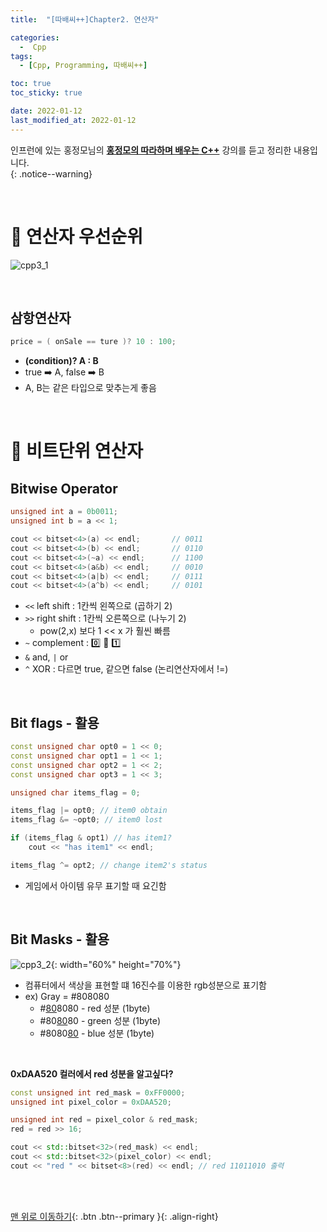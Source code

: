 ```yaml
---
title:  "[따배씨++]Chapter2. 연산자" 

categories:
  -  Cpp
tags:
  - [Cpp, Programming, 따배씨++]

toc: true
toc_sticky: true

date: 2022-01-12
last_modified_at: 2022-01-12
---
```


인프런에 있는 홍정모님의 **[홍정모의 따라하며 배우는 C++](https://www.inflearn.com/course/following-c-plus#)** 강의를 듣고 정리한 내용입니다.<br>
{: .notice--warning}

<br>

# 🚆 연산자 우선순위

![cpp3_1](https://user-images.githubusercontent.com/96368476/149261202-a275f360-bb14-4796-986f-5338f8407306.png)


<br>

## 삼항연산자

``` cpp
price = ( onSale == ture )? 10 : 100;
```

- **(condition)? A : B**
- true ➡️ A, false ➡️ B
- A, B는 같은 타입으로 맞추는게 좋음



<br>


# 🚆 비트단위 연산자

## Bitwise Operator

``` cpp
unsigned int a = 0b0011;
unsigned int b = a << 1;

cout << bitset<4>(a) << endl;		// 0011
cout << bitset<4>(b) << endl;		// 0110
cout << bitset<4>(~a) << endl;		// 1100
cout << bitset<4>(a&b) << endl;		// 0010
cout << bitset<4>(a|b) << endl;		// 0111
cout << bitset<4>(a^b) << endl;		// 0101
```

- `<<` left shift : 1칸씩 왼쪽으로 (곱하기 2)
- `>>` right shift : 1칸씩 오른쪽으로 (나누기 2)
  - pow(2,x) 보다 1 << x 가 훨씬 빠름
- `~` complement : 0️⃣ 🔄 1️⃣
- `&` and, `|` or
- `^` XOR : 다르면 true, 같으면 false (논리연산자에서 !=)


<br>

## Bit flags - 활용

``` cpp
const unsigned char opt0 = 1 << 0;
const unsigned char opt1 = 1 << 1;
const unsigned char opt2 = 1 << 2;
const unsigned char opt3 = 1 << 3;

unsigned char items_flag = 0;

items_flag |= opt0; // item0 obtain
items_flag &= ~opt0; // item0 lost

if (items_flag & opt1) // has item1?
    cout << "has item1" << endl;

items_flag ^= opt2; // change item2's status
```

- 게임에서 아이템 유무 표기할 때 요긴함


<br>


## Bit Masks - 활용

![cpp3_2](https://user-images.githubusercontent.com/96368476/149265248-e3a31bd9-3d08-40c2-bd3f-c2e85aef33ef.jpg){: width="60%" height="70%"}

- 컴퓨터에서 색상을 표현할 떄 16진수를 이용한 rgb성분으로 표기함
- ex) Gray = #808080
  - #<u>80</u>8080 - red 성분 (1byte)
  - #80<u>80</u>80 - green 성분 (1byte)
  - #8080<u>80</u> - blue 성분 (1byte)


<br>

**0xDAA520 컬러에서 red 성분을 알고싶다?**

``` cpp
const unsigned int red_mask = 0xFF0000;
unsigned int pixel_color = 0xDAA520;

unsigned int red = pixel_color & red_mask;
red = red >> 16;

cout << std::bitset<32>(red_mask) << endl;
cout << std::bitset<32>(pixel_color) << endl;
cout << "red " << bitset<8>(red) << endl; // red 11011010 출력
```


<br>
<br>

[맨 위로 이동하기](#){: .btn .btn--primary }{: .align-right}